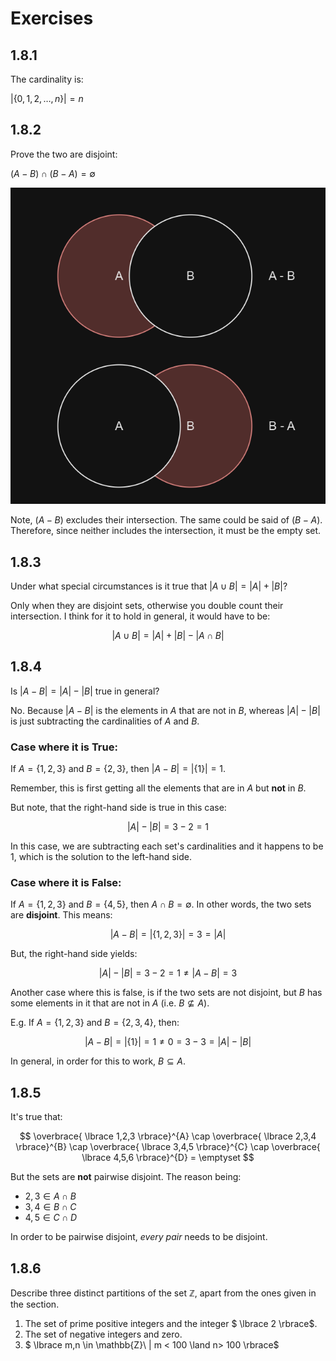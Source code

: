 # Exercises

## 1.8.1
The cardinality is:

$| \lbrace 0, 1, 2, \ldots, n \rbrace| = n$

## 1.8.2
Prove the two are disjoint:

$(A - B) \cap (B - A) = \emptyset$

![The disjoint sets](/chapter1/1_8_images/1_8_2.png)

Note, $(A - B)$ excludes their intersection. The same could be said of $(B - A)$.
Therefore, since neither includes the intersection, it must be the empty set.

## 1.8.3
Under what special circumstances is it true that $|A \cup B| = |A| + |B|$?

Only when they are disjoint sets, otherwise you double count their intersection.
I think for it to hold in general, it would have to be:

$$
|A \cup B| = |A| + |B| - |A \cap B|
$$

## 1.8.4
Is $|A - B| = |A| - |B|$ true in general?

No. Because $|A - B|$ is the elements in $A$ that are not in $B$, 
whereas $|A| - |B|$ is just subtracting the cardinalities of $A$ and $B$. 

### Case where it is **True**:

If $A =  \lbrace 1, 2, 3 \rbrace$  and $B =  \lbrace 2, 3 \rbrace$, then 
$|A - B| = | \lbrace 1 \rbrace| = 1$.

Remember, this is first getting all the elements that are in $A$ but **not**
in $B$.

But note, that the right-hand side is true in this case:

$$
|A| - |B| = 3 - 2 = 1
$$

In this case, we are subtracting each set's cardinalities and it happens to 
be 1, which is the solution to the left-hand side.

### Case where it is **False**:

If $A =  \lbrace 1, 2, 3 \rbrace$ and $B =  \lbrace 4, 5 \rbrace$, then 
$A \cap B = \emptyset$. In other words, the two sets are **disjoint**. 
This means:

$$
|A - B| = | \lbrace 1, 2, 3 \rbrace| = 3 = |A|
$$

But, the right-hand side yields:

$$
|A| - |B| = 3 - 2 = 1 \neq |A - B| = 3
$$

Another case where this is false, is if the two sets are not disjoint, but $B$ 
has some elements in it that are not in $A$ (i.e. $B \nsubseteq A$).

E.g. If $A =  \lbrace 1, 2, 3 \rbrace$ and $B =  \lbrace 2, 3, 4 \rbrace$, then:

$$
|A - B| = | \lbrace 1 \rbrace| = 1 \neq 0 = 3 - 3 = |A| - |B|
$$

In general, in order for this to work, $B \subseteq A$.

## 1.8.5
It's true that:

$$
\overbrace{ \lbrace 1,2,3 \rbrace}^{A} \cap 
\overbrace{ \lbrace 2,3,4 \rbrace}^{B} \cap 
\overbrace{ \lbrace 3,4,5 \rbrace}^{C} \cap 
\overbrace{ \lbrace 4,5,6 \rbrace}^{D} = \emptyset
$$

But the sets are **not** pairwise disjoint. The reason being:

- $2,3 \in A \cap B$
- $3,4 \in B \cap C$
- $4,5 \in C \cap D$

In order to be pairwise disjoint, *every pair* needs to be disjoint.

## 1.8.6
Describe three distinct partitions of the set $\mathbb{Z}$, apart from the ones
given in the section.

1. The set of prime positive integers and the integer $ \lbrace 2 \rbrace$.
2. The set of negative integers and zero.
3. $ \lbrace m,n \in \mathbb{Z}\ | m < 100 \land n> 100 \rbrace$